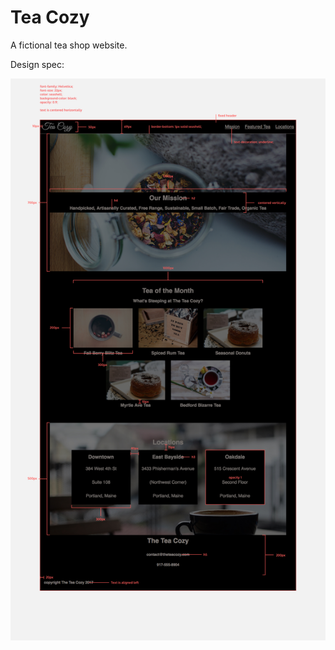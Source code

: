 # Tea Cozy

A fictional tea shop website.

Design spec:

![spec](resources/images/img-tea-cozy-redline.jpg)
